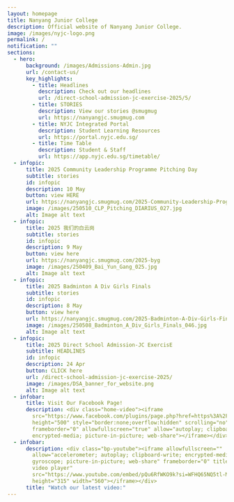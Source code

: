 ```yaml
---
layout: homepage
title: Nanyang Junior College
description: Official website of Nanyang Junior College.
image: /images/nyjc-logo.png
permalink: /
notification: ""
sections:
  - hero:
      background: /images/Admissions-Admin.jpg
      url: /contact-us/
      key_highlights:
        - title: Headlines
          description: Check out our headlines
          url: /direct-school-admission-jc-exercise-2025/5/
        - title: STORIES
          description: View our stories @smugmug
          url: https://nanyangjc.smugmug.com
        - title: NYJC Integrated Portal
          description: Student Learning Resources
          url: https://portal.nyjc.edu.sg/
        - title: Time Table
          description: Student & Staff
          url: https://app.nyjc.edu.sg/timetable/
  - infopic:
      title: 2025 Community Leadership Programme Pitching Day
      subtitle: stories
      id: infopic
      description: 10 May
      button: view HERE
      url: https://nanyangjc.smugmug.com/2025-Community-Leadership-Programme-Pitching-Day
      image: /images/250510_CLP_Pitching_DIARIUS_027.jpg
      alt: Image alt text
  - infopic:
      title: 2025 我们的白云岗
      subtitle: stories
      id: infopic
      description: 9 May
      button: view here
      url: https://nanyangjc.smugmug.com/2025-byg
      image: /images/250409_Bai_Yun_Gang_025.jpg
      alt: Image alt text
  - infopic:
      title: 2025 Badminton A Div Girls Finals
      subtitle: stories
      id: infopic
      description: 8 May
      button: view here
      url: https://nanyangjc.smugmug.com/2025-Badminton-A-Div-Girls-Final-Championship
      image: /images/250508_Badminton_A_Div_Girls_Finals_046.jpg
      alt: Image alt text
  - infopic:
      title: 2025 Direct School Admission-JC ExercisE
      subtitle: HEADLINES
      id: infopic
      description: 24 Apr
      button: CLICK here
      url: /direct-school-admission-jc-exercise-2025/
      image: /images/DSA_banner_for_website.png
      alt: Image alt text
  - infobar:
      title: Visit Our Facebook Page!
      description: <div class="home-video"><iframe
        src="https://www.facebook.com/plugins/page.php?href=https%3A%2F%2Fwww.facebook.com%2FNanyangjc%2F&tabs=timeline&width=340&height=500&small_header=false&adapt_container_width=true&hide_cover=false&show_facepile=true&appId"
        height="500" style="border:none;overflow:hidden" scrolling="no"
        frameborder="0" allowfullscreen="true" allow="autoplay; clipboard-write;
        encrypted-media; picture-in-picture; web-share"></iframe></div>
  - infobar:
      description: <div class="bp-youtube"><iframe allowfullscreen=""
        allow="accelerometer; autoplay; clipboard-write; encrypted-media;
        gyroscope; picture-in-picture; web-share" frameborder="0" title="YouTube
        video player"
        src="https://www.youtube.com/embed/pQu6RfWKO9k?si=WFHQ65NQ5tl-M84f"
        height="315" width="560"></iframe></div>
      title: "Watch our latest video:"
---
```

